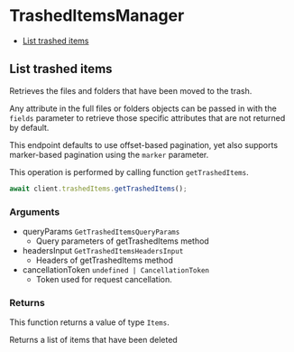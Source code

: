 # TrashedItemsManager

- [List trashed items](#list-trashed-items)

## List trashed items

Retrieves the files and folders that have been moved
to the trash.

Any attribute in the full files or folders objects can be passed
in with the `fields` parameter to retrieve those specific
attributes that are not returned by default.

This endpoint defaults to use offset-based pagination, yet also supports
marker-based pagination using the `marker` parameter.

This operation is performed by calling function `getTrashedItems`.

```ts
await client.trashedItems.getTrashedItems();
```

### Arguments

- queryParams `GetTrashedItemsQueryParams`
  - Query parameters of getTrashedItems method
- headersInput `GetTrashedItemsHeadersInput`
  - Headers of getTrashedItems method
- cancellationToken `undefined | CancellationToken`
  - Token used for request cancellation.

### Returns

This function returns a value of type `Items`.

Returns a list of items that have been deleted

